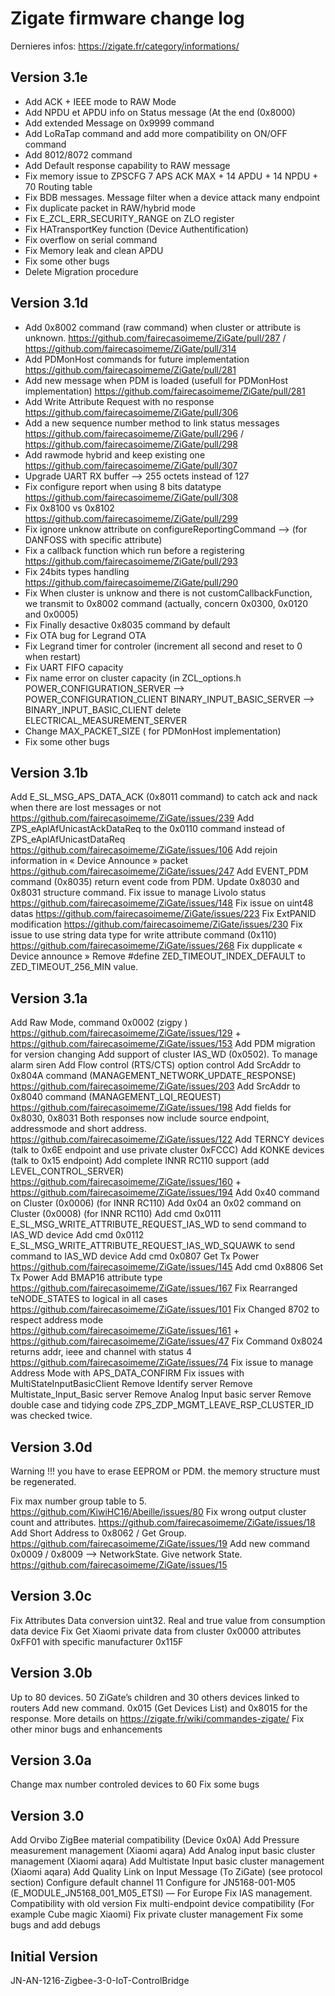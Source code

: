 # Zigate firmware change log

Dernieres infos: https://zigate.fr/category/informations/


## Version 3.1e

* Add ACK + IEEE mode to RAW Mode
* Add NPDU et APDU info on Status message (At the end (0x8000)
* Add extended Message on 0x9999 command
* Add LoRaTap command and add more compatibility on ON/OFF command
* Add 8012/8072 command
* Add Default response capability to RAW message
* Fix memory issue to ZPSCFG 7 APS ACK MAX + 14 APDU + 14 NPDU + 70 Routing table
* Fix BDB messages. Message filter when a device attack many endpoint
* Fix duplicate packet in RAW/hybrid mode
* Fix E_ZCL_ERR_SECURITY_RANGE on ZLO register
* Fix HATransportKey function (Device Authentification)
* Fix overflow on serial command
* Fix Memory leak and clean APDU
* Fix some other bugs
* Delete Migration procedure

## Version 3.1d

* Add 0x8002 command (raw command) when cluster or attribute is unknown. https://github.com/fairecasoimeme/ZiGate/pull/287 / https://github.com/fairecasoimeme/ZiGate/pull/314
* Add PDMonHost commands for future implementation https://github.com/fairecasoimeme/ZiGate/pull/281
* Add new message when PDM is loaded (usefull for PDMonHost implementation) https://github.com/fairecasoimeme/ZiGate/pull/281
* Add Write Attribute Request with no response https://github.com/fairecasoimeme/ZiGate/pull/306
* Add a new sequence number method to link status messages https://github.com/fairecasoimeme/ZiGate/pull/296 / https://github.com/fairecasoimeme/ZiGate/pull/298
* Add rawmode hybrid and keep existing one https://github.com/fairecasoimeme/ZiGate/pull/307
* Upgrade UART RX buffer --> 255 octets instead of 127
* Fix configure report when using 8 bits datatype https://github.com/fairecasoimeme/ZiGate/pull/308
* Fix 0x8100 vs 0x8102 https://github.com/fairecasoimeme/ZiGate/pull/299
* Fix ignore unknow attribute on configureReportingCommand --> (for DANFOSS with specific attribute)
* Fix a callback function which run before a registering https://github.com/fairecasoimeme/ZiGate/pull/293
* Fix 24bits types handling https://github.com/fairecasoimeme/ZiGate/pull/290
* Fix When cluster is unknow and there is not customCallbackFunction, we transmit to 0x8002 command (actually, concern 0x0300, 0x0120 and 0x0005)
* Fix Finally desactive 0x8035 command by default
* Fix OTA bug for Legrand OTA
* Fix Legrand timer for controler (increment all second and reset to 0 when restart)
* Fix UART FIFO capacity
* Fix name error on cluster capacity (in ZCL_options.h
        POWER_CONFIGURATION_SERVER --> POWER_CONFIGURATION_CLIENT
        BINARY_INPUT_BASIC_SERVER --> BINARY_INPUT_BASIC_CLIENT
        delete ELECTRICAL_MEASUREMENT_SERVER
* Change MAX_PACKET_SIZE ( for PDMonHost implementation)
* Fix some other bugs

## Version 3.1b

Add E_SL_MSG_APS_DATA_ACK (0x8011 command) to catch ack and nack when there are lost messages or not https://github.com/fairecasoimeme/ZiGate/issues/239
Add ZPS_eAplAfUnicastAckDataReq to the 0x0110 command instead of ZPS_eAplAfUnicastDataReq https://github.com/fairecasoimeme/ZiGate/issues/106
Add rejoin information in « Device Announce » packet https://github.com/fairecasoimeme/ZiGate/issues/247
Add EVENT_PDM command (0x8035) return event code from PDM.
Update 0x8030 and 0x8031 structure command.
Fix issue to manage Livolo status https://github.com/fairecasoimeme/ZiGate/issues/148
Fix issue on uint48 datas https://github.com/fairecasoimeme/ZiGate/issues/223
Fix ExtPANID modification https://github.com/fairecasoimeme/ZiGate/issues/230
Fix issue to use string data type for write attribute command (0x110) https://github.com/fairecasoimeme/ZiGate/issues/268
Fix dupplicate « Device announce »
Remove #define ZED_TIMEOUT_INDEX_DEFAULT to ZED_TIMEOUT_256_MIN value.

## Version 3.1a
Add Raw Mode, command 0x0002 (zigpy ) https://github.com/fairecasoimeme/ZiGate/issues/129 + https://github.com/fairecasoimeme/ZiGate/issues/153
Add PDM migration for version changing
Add support of cluster IAS_WD (0x0502). To manage alarm siren
Add Flow control (RTS/CTS) option control
Add SrcAddr to 0x804A command (MANAGEMENT_NETWORK_UPDATE_RESPONSE) https://github.com/fairecasoimeme/ZiGate/issues/203
Add SrcAddr to 0x8040 command (MANAGEMENT_LQI_REQUEST) https://github.com/fairecasoimeme/ZiGate/issues/198
Add fields for 0x8030, 0x8031 Both responses now include source endpoint, addressmode and short address. https://github.com/fairecasoimeme/ZiGate/issues/122
Add TERNCY devices (talk to 0x6E endpoint and use private cluster 0xFCCC)
Add KONKE devices (talk to 0x15 endpoint)
Add complete INNR RC110 support (add LEVEL_CONTROL_SERVER) https://github.com/fairecasoimeme/ZiGate/issues/160 + https://github.com/fairecasoimeme/ZiGate/issues/194
Add 0x40 command on Cluster (0x0006) (for INNR RC110)
Add 0x04 an 0x02 command on Cluster (0x0008) (for INNR RC110)
Add cmd 0x0111 E_SL_MSG_WRITE_ATTRIBUTE_REQUEST_IAS_WD to send command to IAS_WD device
Add cmd 0x0112 E_SL_MSG_WRITE_ATTRIBUTE_REQUEST_IAS_WD_SQUAWK to send command to IAS_WD device
Add cmd 0x0807 Get Tx Power https://github.com/fairecasoimeme/ZiGate/issues/145
Add cmd 0x8806 Set Tx Power
Add BMAP16 attribute type https://github.com/fairecasoimeme/ZiGate/issues/167
Fix Rearranged teNODE_STATES to logical in all cases https://github.com/fairecasoimeme/ZiGate/issues/101
Fix Changed 8702 to respect address mode https://github.com/fairecasoimeme/ZiGate/issues/161 + https://github.com/fairecasoimeme/ZiGate/issues/47
Fix Command 0x8024 returns addr, ieee and channel with status 4 https://github.com/fairecasoimeme/ZiGate/issues/74
Fix issue to manage Address Mode with APS_DATA_CONFIRM
Fix issues with MultiStateInputBasicClient
Remove Identify server
Remove Multistate_Input_Basic server
Remove Analog Input basic server
Remove double case and tidying code ZPS_ZDP_MGMT_LEAVE_RSP_CLUSTER_ID was checked twice.

## Version 3.0d
Warning !!! you have to erase EEPROM or PDM. the memory structure must be regenerated.

Fix max number group table to 5. https://github.com/KiwiHC16/Abeille/issues/80
Fix wrong output cluster count and attributes. https://github.com/fairecasoimeme/ZiGate/issues/18
Add Short Address to 0x8062 / Get Group. https://github.com/fairecasoimeme/ZiGate/issues/19
Add new command 0x0009 / 0x8009 –> NetworkState. Give network State. https://github.com/fairecasoimeme/ZiGate/issues/15

## Version 3.0c
Fix Attributes Data conversion uint32. Real and true value from consumption data device
Fix Get Xiaomi private data from cluster 0x0000 attributes 0xFF01 with specific manufacturer 0x115F

## Version 3.0b
Up to 80 devices. 50 ZiGate’s children and 30 others devices linked to routers
Add new command. 0x015 (Get Devices List) and 0x8015 for the response. More details on https://zigate.fr/wiki/commandes-zigate/
Fix other minor bugs and enhancements

## Version 3.0a
Change max number controled devices to 60
Fix some bugs

## Version 3.0
Add Orvibo ZigBee material compatibility (Device 0x0A)
Add Pressure measurement management (Xiaomi aqara)
Add Analog input basic cluster management (Xiaomi aqara)
Add Multistate Input basic cluster management (Xiaomi aqara)
Add Quality Link on Input Message (To ZiGate) (see protocol section)
Configure default channel 11
Configure for JN5168-001-M05 (E_MODULE_JN5168_001_M05_ETSI) — For Europe
Fix IAS management. Compatibility with old version
Fix multi-endpoint device compatibility (For example Cube magic Xiaomi)
Fix private cluster management
Fix some bugs and add debugs

## Initial Version
JN-AN-1216-Zigbee-3-0-IoT-ControlBridge
